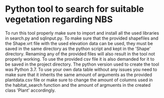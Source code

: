 # Python tool to search for suitable vegetation regarding NBS

To run this tool properly make sure to import and install all the used libraries in search.py and sqlinput.py. To make sure that the provided shapefiles and the Shape.vrt file with the used elevation data can be used, they must be saved in the same directory as the python script and kept in the 'Shape' directory. Renaming any of the provided files will also result in the tool not properly working.  To use the provided csv file it is also demanded for it to be saved in the project directory. The python version used to create the tool was Python 3.7. To use your own data table without any issues you need to make sure that it inherits the same amount of arguments as the provided plantdata.csv file or make sure to change the amount of columns used in the habitat_search function and the amount of argmuents in the created class 'Plant' accordingly.


